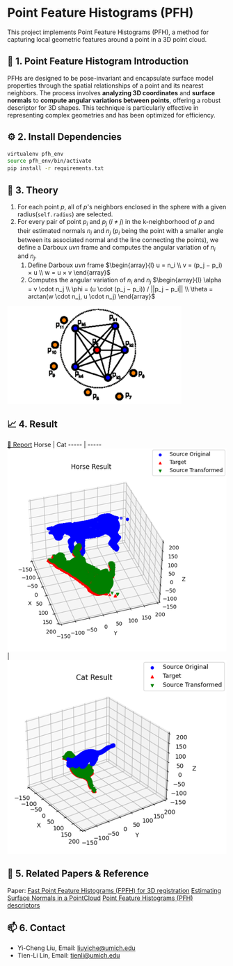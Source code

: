 # Point Feature Histograms (PFH)

This project implements Point Feature Histograms (PFH), a method for capturing local geometric features around a point in a 3D point cloud.

## 🐎 1. Point Feature Histogram Introduction

PFHs are designed to be pose-invariant and encapsulate surface model properties through the spatial relationships of a point and its nearest neighbors. The process involves **analyzing 3D coordinates** and **surface normals** to **compute angular variations between points**, offering a robust descriptor for 3D shapes. This technique is particularly effective in representing complex geometries and has been optimized for efficiency.

## ⚙️ 2. Install Dependencies

```bash
virtualenv pfh_env
source pfh_env/bin/activate
pip install -r requirements.txt
```

## 📖 3. Theory

1. For each point $p$, all of $p$'s neighbors enclosed in the sphere with a given radius(`self.radius`) are selected.
2. For every pair of point $p_i$ and $p_j$ ($i$ $\neq$ $j$) in the k-neighborhood of $p$ and their estimated normals $n_i$ and $n_j$ ($p_i$ being the point with a smaller angle between its associated normal and the line connecting the points), we define a Darboux $uvn$ frame and computes the angular variation of $n_i$ and $n_j$.
   1. Define Darboux $uvn$ frame
    $\begin{array}{l}
    u = n_i \\
    v = (p_j − p_i) × u \\
    w = u × v
    \end{array}$
   2. Computes the angular variation of $n_i$ and $n_j$
    $\begin{array}{l}
    \alpha = v \cdot n_j \\
    \phi = (u \cdot (p_j − p_i)) / ||p_j − p_i|| \\
    \theta = arctan(w \cdot n_j, u \cdot n_j)
    \end{array}$

![Region Diagram for point feature histogram](./result/pfh_diagram.png)

## 📈 4. Result

[📝 Report](./result/rob422_point_feature_histogram.pdf)
Horse | Cat
----- | -----
![Horse](./result/horse.png)|![Cat](./result/cat.png)

## 📄 5. Related Papers & Reference

Paper: [Fast Point Feature Histograms (FPFH) for 3D registration](https://ieeexplore.ieee.org/document/5152473)
[Estimating Surface Normals in a PointCloud](https://pcl.readthedocs.io/projects/tutorials/en/latest/normal_estimation.html#normal-estimation)
[Point Feature Histograms (PFH) descriptors](https://pcl.readthedocs.io/projects/tutorials/en/latest/pfh_estimation.html)

## 📫 6. Contact

+ Yi-Cheng Liu, Email: <liuyiche@umich.edu>
+ Tien-Li Lin, Email: <tienli@umich.edu>
